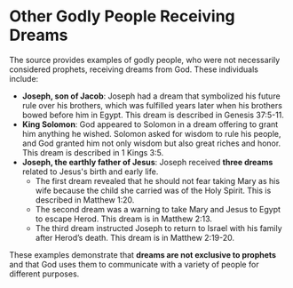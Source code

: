 ﻿# Other Godly People Receiving Dreams

The source provides examples of godly people, who were not necessarily considered prophets, receiving dreams from God. These individuals include:

*   **Joseph, son of Jacob**: Joseph had a dream that symbolized his future rule over his brothers, which was fulfilled years later when his brothers bowed before him in Egypt. This dream is described in Genesis 37:5-11.
*   **King Solomon**: God appeared to Solomon in a dream offering to grant him anything he wished. Solomon asked for wisdom to rule his people, and God granted him not only wisdom but also great riches and honor. This dream is described in 1 Kings 3:5.
*   **Joseph, the earthly father of Jesus**: Joseph received **three dreams** related to Jesus's birth and early life.
    *   The first dream revealed that he should not fear taking Mary as his wife because the child she carried was of the Holy Spirit. This is described in Matthew 1:20.
    *   The second dream was a warning to take Mary and Jesus to Egypt to escape Herod. This dream is in Matthew 2:13.
    *  The third dream instructed Joseph to return to Israel with his family after Herod’s death. This dream is in Matthew 2:19-20.

These examples demonstrate that **dreams are not exclusive to prophets** and that God uses them to communicate with a variety of people for different purposes.

